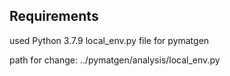 ## Requirements
used Python 3.7.9
local_env.py file for pymatgen

path for change: ../pymatgen/analysis/local_env.py

